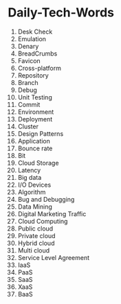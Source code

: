 # Daily-Tech-Words

1. Desk Check
2. Emulation
3. Denary
4. BreadCrumbs
5. Favicon
6. Cross-platform
7. Repository
8. Branch
9. Debug
10. Unit Testing
11. Commit
12. Environment
13. Deployment
14. Cluster
15. Design Patterns
16. Application
17. Bounce rate
18. Bit
19. Cloud Storage
20. Latency
21. Big data
22. I/O Devices
23. Algorithm
24. Bug and Debugging
25. Data Mining
26. Digital Marketing Traffic
27. Cloud Computing
28. Public cloud
29. Private cloud
30. Hybrid cloud
31. Multi cloud
32. Service Level Agreement
33. IaaS
34. PaaS
35. SaaS
36. XaaS
37. BaaS
